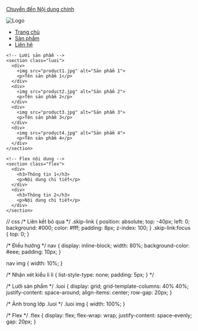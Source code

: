 <!DOCTYPE html>
<html lang="vi">
<head>
  <meta charset="UTF-8" />
  <meta name="viewport" content="width=device-width, initial-scale=1.0" />
  <title>Bài tập 2</title>
  <link rel="stylesheet" href="style.css" />
</head>
<body>

  <!-- Liên kết chuyển đến nội dung chính -->
  <a href="#maincontent" class="skip-link">Chuyển đến Nội dung chính</a>

  <!-- Điều hướng -->
  <nav>
    <img src="logo.png" alt="Logo">
    <ul>
      <!-- <li>Trang chủ</li>
      <li>Giới thiệu</li> -->
      <li><a href="#">Trang chủ</a></li>
      <li><a href="#">Sản phẩm</a></li>
      <li><a href="#">Liên hệ</a></li>
    </ul>
  </nav>

  <!-- Nội dung chính -->
  <main id="maincontent">

    <!-- Lưới sản phẩm -->
    <section class="luoi">
      <div>
        <img src="product1.jpg" alt="Sản phẩm 1">
        <p>Tên sản phẩm 1</p>
      </div>
      <div>
        <img src="product2.jpg" alt="Sản phẩm 2">
        <p>Tên sản phẩm 2</p>
      </div>
      <div>
        <img src="product3.jpg" alt="Sản phẩm 3">
        <p>Tên sản phẩm 3</p>
      </div>
      <div>
        <img src="product4.jpg" alt="Sản phẩm 4">
        <p>Tên sản phẩm 4</p>
      </div>
    </section>

    <!-- Flex nội dung -->
    <section class="flex">
      <div>
        <h3>Thông tin 1</h3>
        <p>Nội dung chi tiết</p>
      </div>
      <div>
        <h3>Thông tin 2</h3>
        <p>Nội dung chi tiết</p>
      </div>
    </section>

  </main>

</body>
</html>


// css
/* Liên kết bỏ qua */
.skip-link {
  position: absolute;
  top: -40px;
  left: 0;
  background: #000;
  color: #fff;
  padding: 8px;
  z-index: 100;
}
.skip-link:focus {
  top: 0;
}

/* Điều hướng */
nav {
  display: inline-block;
  width: 80%;
  background-color: #eee;
  padding: 10px;
}

nav img {
  width: 10%;
}

/* Nhận xét kiểu li
li {
  list-style-type: none;
  padding: 5px;
}
*/

/* Lưới sản phẩm */
.luoi {
  display: grid;
  grid-template-columns: 40% 40%;
  justify-content: space-around;
  align-items: center;
  row-gap: 20px;
}

/* Ảnh trong lớp .luoi */
.luoi img {
  width: 100%;
}

/* Flex */
.flex {
  display: flex;
  flex-wrap: wrap;
  justify-content: space-evenly;
  gap: 20px;
}
